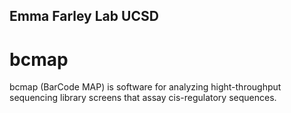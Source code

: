 ## Emma Farley Lab UCSD 

# bcmap
bcmap (BarCode MAP) is software for analyzing hight-throughput sequencing library screens that assay cis-regulatory sequences. 
